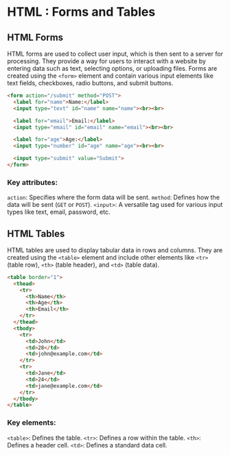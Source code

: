 # HTML : Forms and Tables

## HTML Forms

HTML forms are used to collect user input, which is then sent to a server for processing. They provide a way for users to interact with a website by entering data such as text, selecting options, or uploading files. Forms are created using the `<form>` element and contain various input elements like text fields, checkboxes, radio buttons, and submit buttons.

```html
<form action="/submit" method="POST">
  <label for="name">Name:</label>
  <input type="text" id="name" name="name"><br><br>

  <label for="email">Email:</label>
  <input type="email" id="email" name="email"><br><br>

  <label for="age">Age:</label>
  <input type="number" id="age" name="age"><br><br>

  <input type="submit" value="Submit">
</form>
```

### Key attributes:
`action`: Specifies where the form data will be sent.
`method`: Defines how the data will be sent (`GET` or `POST`).
`<input>`: A versatile tag used for various input types like text, email, password, etc.

## HTML Tables

HTML tables are used to display tabular data in rows and columns. They are created using the `<table>` element and include other elements like `<tr>` (table row), `<th>` (table header), and `<td>` (table data).

```html
<table border="1">
  <thead>
    <tr>
      <th>Name</th>
      <th>Age</th>
      <th>Email</th>
    </tr>
  </thead>
  <tbody>
    <tr>
      <td>John</td>
      <td>28</td>
      <td>john@example.com</td>
    </tr>
    <tr>
      <td>Jane</td>
      <td>24</td>
      <td>jane@example.com</td>
    </tr>
  </tbody>
</table>
```

### Key elements:
`<table>`: Defines the table.
`<tr>`: Defines a row within the table.
`<th>`: Defines a header cell.
`<td>`: Defines a standard data cell.